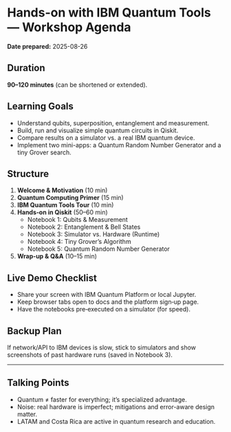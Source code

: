# Hands-on with IBM Quantum Tools — Workshop Agenda
**Date prepared:** 2025-08-26

## Duration
**90–120 minutes** (can be shortened or extended).

## Learning Goals
- Understand qubits, superposition, entanglement and measurement.
- Build, run and visualize simple quantum circuits in Qiskit.
- Compare results on a simulator vs. a real IBM quantum device.
- Implement two mini-apps: a Quantum Random Number Generator and a tiny Grover search.

## Structure
1) **Welcome & Motivation** (10 min)
2) **Quantum Computing Primer** (15 min)
3) **IBM Quantum Tools Tour** (10 min)
4) **Hands‑on in Qiskit** (50–60 min)
   - Notebook 1: Qubits & Measurement
   - Notebook 2: Entanglement & Bell States
   - Notebook 3: Simulator vs. Hardware (Runtime)
   - Notebook 4: Tiny Grover’s Algorithm
   - Notebook 5: Quantum Random Number Generator
5) **Wrap‑up & Q&A** (10–15 min)

## Live Demo Checklist
- Share your screen with IBM Quantum Platform or local Jupyter.
- Keep browser tabs open to docs and the platform sign‑up page.
- Have the notebooks pre‑executed on a simulator (for speed).

## Backup Plan
If network/API to IBM devices is slow, stick to simulators and show screenshots of past hardware runs (saved in Notebook 3).

---

## Talking Points
- Quantum ≠ faster for everything; it’s specialized advantage.
- Noise: real hardware is imperfect; mitigations and error-aware design matter.
- LATAM and Costa Rica are active in quantum research and education.
